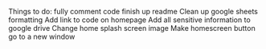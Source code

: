 Things to do:
  fully comment code
  finish up readme
  Clean up google sheets formatting
  Add link to code on homepage
  Add all sensitive information to google drive
  Change home splash screen image
  Make homescreen button go to a new window
